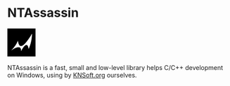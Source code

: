 # NTAssassin

![avatar](Resource/Icon64.png)

NTAssassin is a fast, small and low-level library helps C/C++ development on Windows, using by [KNSoft.org](https://knsoft.org) ourselves.